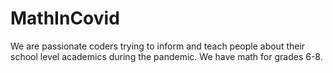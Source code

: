 # MathInCovid
We are passionate coders trying to inform and teach people about their school level academics during the pandemic.
We have math for grades 6-8.

